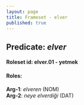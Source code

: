 ```yaml
---
layout: page
title: Frameset - elver
published: true
---
```

<h2>Predicate: <i>elver</i></h2>
<h4>Roleset id: elver.01 - yetmek<br>
<h4>Roles:</h4>
<b>Arg-1</b>: <i>elveren</i>  (NOM) <br>
<b>Arg-2</b>: <i>neye elverdiği</i>  (DAT) <br>
